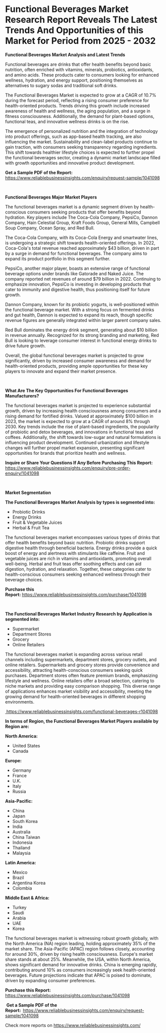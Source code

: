 <p><h1>Functional Beverages Market Research Report Reveals The Latest Trends And Opportunities of this Market for Period from 2025 - 2032</h1></p><p><strong>Functional Beverages Market Analysis and Latest Trends</strong></p>
<p><p>Functional beverages are drinks that offer health benefits beyond basic nutrition, often enriched with vitamins, minerals, probiotics, antioxidants, and amino acids. These products cater to consumers looking for enhanced wellness, hydration, and energy support, positioning themselves as alternatives to sugary sodas and traditional soft drinks.</p><p>The Functional Beverages Market is expected to grow at a CAGR of 10.7% during the forecast period, reflecting a rising consumer preference for health-oriented products. Trends driving this growth include increased awareness of health and wellness, the aging population, and a surge in fitness consciousness. Additionally, the demand for plant-based options, functional teas, and innovative wellness drinks is on the rise.</p><p>The emergence of personalized nutrition and the integration of technology into product offerings, such as app-based health tracking, are also influencing the market. Sustainability and clean-label products continue to gain traction, with consumers seeking transparency regarding ingredients. This shift towards healthier lifestyle choices is expected to further propel the functional beverages sector, creating a dynamic market landscape filled with growth opportunities and innovative product development.</p></p>
<p><strong>Get a Sample PDF of the Report:&nbsp;</strong> <a href="https://www.reliablebusinessinsights.com/enquiry/request-sample/1041098?utm_campaign=2226&utm_medium=2&utm_source=Github&utm_content=ia&utm_term=14022025&utm_id=functional-beverages">https://www.reliablebusinessinsights.com/enquiry/request-sample/1041098</a></p>
<p>&nbsp;</p>
<p><strong>Functional Beverages Major Market Players</strong></p>
<p><p>The functional beverages market is a dynamic segment driven by health-conscious consumers seeking products that offer benefits beyond hydration. Key players include The Coca-Cola Company, PepsiCo, Dannon Company, Hain Celestial Group, Kraft Foods Group, General Mills, Campbell Soup Company, Ocean Spray, and Red Bull.</p><p>The Coca-Cola Company, with its Coca-Cola Energy and smartwater lines, is undergoing a strategic shift towards health-oriented offerings. In 2022, Coca-Cola's total revenue reached approximately $43 billion, driven in part by a surge in demand for functional beverages. The company aims to expand its product portfolio in this segment further.</p><p>PepsiCo, another major player, boasts an extensive range of functional beverage options under brands like Gatorade and Naked Juice. The company reported net revenues of around $79 billion in 2022. Continuing to emphasize innovation, PepsiCo is investing in developing products that cater to immunity and digestive health, thus positioning itself for future growth.</p><p>Dannon Company, known for its probiotic yogurts, is well-positioned within the functional beverage market. With a strong focus on fermented drinks and gut health, Dannon is expected to expand its reach, though specific revenue figures are generally integrated within larger parent company sales.</p><p>Red Bull dominates the energy drink segment, generating about $10 billion in revenue annually. Recognized for its strong branding and marketing, Red Bull is looking to leverage consumer interest in functional energy drinks to drive future growth.</p><p>Overall, the global functional beverages market is projected to grow significantly, driven by increased consumer awareness and demand for health-oriented products, providing ample opportunities for these key players to innovate and expand their market presence.</p></p>
<p>&nbsp;</p>
<p><strong>What Are The Key Opportunities For Functional Beverages Manufacturers?</strong></p>
<p><p>The functional beverages market is projected to experience substantial growth, driven by increasing health consciousness among consumers and a rising demand for fortified drinks. Valued at approximately $100 billion in 2023, the market is expected to grow at a CAGR of around 8% through 2030. Key trends include the rise of plant-based ingredients, the popularity of probiotic and detox beverages, and innovations in functional teas and coffees. Additionally, the shift towards low-sugar and natural formulations is influencing product development. Continued urbanization and lifestyle changes will further propel market expansion, presenting significant opportunities for brands that prioritize health and wellness.</p></p>
<p><strong>Inquire or Share Your Questions If Any Before Purchasing This Report:</strong> <a href="https://www.reliablebusinessinsights.com/enquiry/pre-order-enquiry/1041098?utm_campaign=2226&utm_medium=2&utm_source=Github&utm_content=ia&utm_term=14022025&utm_id=functional-beverages">https://www.reliablebusinessinsights.com/enquiry/pre-order-enquiry/1041098</a></p>
<p>&nbsp;</p>
<p><strong>Market Segmentation</strong></p>
<p><strong>The Functional Beverages Market Analysis by types is segmented into:</strong></p>
<p><ul><li>Probiotic Drinks</li><li>Energy Drinks</li><li>Fruit & Vegetable Juices</li><li>Herbal & Fruit Tea</li></ul></p>
<p><p>The functional beverages market encompasses various types of drinks that offer health benefits beyond basic nutrition. Probiotic drinks support digestive health through beneficial bacteria. Energy drinks provide a quick boost of energy and alertness with stimulants like caffeine. Fruit and vegetable juices are rich in vitamins and antioxidants, promoting overall well-being. Herbal and fruit teas offer soothing effects and can aid digestion, hydration, and relaxation. Together, these categories cater to health-conscious consumers seeking enhanced wellness through their beverage choices.</p></p>
<p><strong>Purchase this Report:&nbsp;</strong><a href="https://www.reliablebusinessinsights.com/purchase/1041098?utm_campaign=2226&utm_medium=2&utm_source=Github&utm_content=ia&utm_term=14022025&utm_id=functional-beverages">https://www.reliablebusinessinsights.com/purchase/1041098</a></p>
<p>&nbsp;</p>
<p><strong>The Functional Beverages Market Industry Research by Application is segmented into:</strong></p>
<p><ul><li>Supermarket</li><li>Department Stores</li><li>Grocery</li><li>Online Retailers</li></ul></p>
<p><p>The functional beverages market is expanding across various retail channels including supermarkets, department stores, grocery outlets, and online retailers. Supermarkets and grocery stores provide convenience and accessibility, attracting health-conscious consumers seeking quick purchases. Department stores often feature premium brands, emphasizing lifestyle and wellness. Online retailers offer a broad selection, catering to niche markets and providing easy comparison shopping. This diverse range of applications enhances market visibility and accessibility, meeting the growing demand for health-oriented beverages in different shopping environments.</p></p>
<p><a href="https://www.reliablebusinessinsights.com/functional-beverages-r1041098?utm_campaign=2226&utm_medium=2&utm_source=Github&utm_content=ia&utm_term=14022025&utm_id=functional-beverages">&nbsp;https://www.reliablebusinessinsights.com/functional-beverages-r1041098</a></p>
<p><strong>In terms of Region, the Functional Beverages Market Players available by Region are:</strong></p>
<p>
    <p> <strong> North America: </strong>
        <ul>
            <li>United States</li>
            <li>Canada</li>
        </ul>
        </p> 
    <p> <strong> Europe: </strong>
        <ul>
            <li>Germany</li>
            <li>France</li>
            <li>U.K.</li>
            <li>Italy</li>
            <li>Russia</li>
        </ul>
        </p> 
    <p> <strong> Asia-Pacific: </strong>
        <ul>
            <li>China</li>
            <li>Japan</li>
            <li>South Korea</li>
            <li>India</li>
            <li>Australia</li>
            <li>China Taiwan</li>
            <li>Indonesia</li>
            <li>Thailand</li>
            <li>Malaysia</li>
        </ul>
        </p> 
    <p> <strong> Latin America: </strong>
        <ul>
            <li>Mexico</li>
            <li>Brazil</li>
            <li>Argentina Korea</li>
            <li>Colombia</li>
        </ul>
        </p> 
    <p> <strong> Middle East & Africa: </strong>
        <ul>
            <li>Turkey</li>
            <li>Saudi</li>
            <li>Arabia</li>
            <li>UAE</li>
            <li>Korea</li>
        </ul>
    </p>
    </p>
<p><p>The functional beverages market is witnessing robust growth globally, with the North America (NA) region leading, holding approximately 35% of the market share. The Asia-Pacific (APAC) region follows closely, accounting for around 30%, driven by rising health consciousness. Europe's market share stands at about 25%. Meanwhile, the USA, within North America, shows significant demand for innovative drinks. China is emerging rapidly, contributing around 10% as consumers increasingly seek health-oriented beverages. Future projections indicate that APAC is poised to dominate, driven by expanding consumer preferences.</p></p>
<p><strong>Purchase this Report: </strong><a href="https://www.reliablebusinessinsights.com/purchase/1041098?utm_campaign=2226&utm_medium=2&utm_source=Github&utm_content=ia&utm_term=14022025&utm_id=functional-beverages">https://www.reliablebusinessinsights.com/purchase/1041098</a></p>
<p>&nbsp;<strong>Get a Sample PDF of the Report:&nbsp;&nbsp;</strong><a href="https://www.reliablebusinessinsights.com/enquiry/request-sample/1041098?utm_campaign=2226&utm_medium=2&utm_source=Github&utm_content=ia&utm_term=14022025&utm_id=functional-beverages">https://www.reliablebusinessinsights.com/enquiry/request-sample/1041098</a></p>
<p><strong></strong></p>
<p>Check more reports on <a href="https://www.reliablebusinessinsights.com/?utm_campaign=2226&utm_medium=2&utm_source=Github&utm_content=ia&utm_term=14022025&utm_id=functional-beverages">https://www.reliablebusinessinsights.com/</a></p>